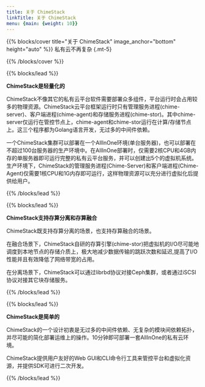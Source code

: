 ```yaml
---
title: 关于 ChimeStack
linkTitle: 关于 ChimeStack
menu: {main: {weight: 10}}
---
```


{{% blocks/cover title="关于 ChimeStack" image_anchor="bottom" height="auto" %}}
私有云不再复杂
{.mt-5}

{{% /blocks/cover %}}

{{% blocks/lead %}}

**ChimeStack是轻量化的**

ChimeStack不像其它的私有云平台软件需要部署众多组件，平台运行时会占用较多的物理资源。ChimeStack云平台框架运行时只有管理服务进程(chime-server)、客户端进程(chime-agent)和存储服务进程(chime-stor)。其中chime-server仅运行在管控节点上，chime-agent和chime-stor运行在计算/存储节点上。这三个程序都为Golang语言开发，无过多的中间件依赖。

一个ChimeStack集群可以部署在一个AllInOne环境(单台服务器)，也可以部署在不超过100台服务器的生产环境中。在AllInOne部署时，仅需要2核CPU和4GB内存的单服务器即可运行完整的私有云平台服务，并可以创建出5个的虚拟机系统。生产环境下，ChimeStack的管理服务进程(Chime-Server)和客户端进程(Chime-Agent)仅需要1核CPU和1G内存即可运行，这样物理资源可以充分进行虚拟化后提供给用户。

{{% /blocks/lead %}}

{{% blocks/lead %}}

**ChimeStack支持存算分离和存算融合**

ChimeStack既支持存算分离的场景，也支持存算融合的场景。

在融合场景下，ChimeStack自研的存算引擎(chime-stor)把虚拟机的I/O尽可能地调度到本地节点的存储介质上，极大地减少数据传输的跳跃次数和延迟,提高了I/O性能并且有效降低了网络带宽的占用。

在分离场景下，ChimeStack可以通过librbd协议对接Ceph集群，或者通过iSCSI协议对接其它块存储服务。  

{{% /blocks/lead %}}

{{% blocks/lead %}}

**ChimeStack是简单的**

ChimeStack的一个设计初衷是无过多的中间件依赖、无复杂的模块间依赖拓扑，并尽可能的简化部署运维上的操作。10分钟即可部署一套AllInOne的私有云环境。

ChimeStack提供用户友好的Web GUI和CLI命令行工具来管控平台和虚拟化资源，并提供SDK可进行二次开发。

{{% /blocks/lead %}}
